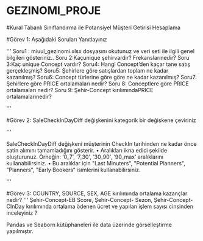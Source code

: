 # GEZINOMI_PROJE

#Kural Tabanlı Sınıflandırma ile Potansiyel Müşteri Getirisi Hesaplama

#Görev 1: Aşağıdaki Soruları Yanıtlayınız

'''
Soru1 : miuul_gezinomi.xlsx dosyasını okutunuz ve veri seti ile ilgili genel bilgileri gösteriniz..
Soru 2:Kaçunique şehirvardır? Frekanslarınedir?
Soru 3:Kaç unique Concept vardır?
Soru4: Hangi Concept’den kaçar tane satış gerçekleşmiş?
Soru5: Şehirlere göre satışlardan toplam ne kadar kazanılmış?
Soru6: Concept türlerine göre göre ne kadar kazanılmış?
Soru7: Şehirlere göre PRICE ortalamaları nedir?
Soru 8: Conceptlere göre PRICE ortalamaları nedir?
Soru 9: Şehir-Concept kırılımındaPRICE ortalamalarınedir?

'''

#Görev 2: SaleCheckInDayDiff değişkenini kategorik bir değişkene çeviriniz

'''

SaleCheckInDayDiff değişkeni müşterinin CheckIn tarihinden ne kadar önce satin alımını tamamladığını gösterir.
• Aralıkları ikna edici şekilde oluşturunuz.
Örneğin: ‘0_7’, ‘7_30', ‘30_90', ‘90_max’ aralıklarını kullanabilirsiniz.
• Bu aralıklar için "Last Minuters", "Potential Planners", "Planners", "Early Bookers“ isimlerini kullanabilirsiniz.

'''

#Görev 3: COUNTRY, SOURCE, SEX, AGE kırılımında ortalama kazançlar nedir?
'''
Şehir-Concept-EB Score, 
Şehir-Concept- Sezon, 
Şehir-Concept-CInDay kırılımında ortalama ödenen ücret ve yapılan işlem sayısı cinsinden
inceleyiniz ?


Pandas ve Seaborn kütüphaneleri ile data üzerinde görselleştirme yapılmıştır.
